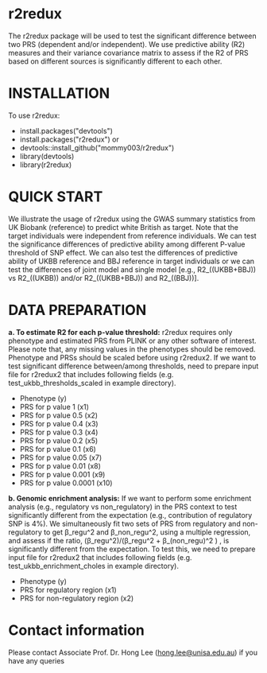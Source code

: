 # r2redux
The r2redux package will be used to test the significant difference between two PRS (dependent and/or independent). We use predictive ability (R2) measures and their variance covariance matrix to assess if the R2 of PRS based on different sources is significantly different to each other. 

# INSTALLATION
To use r2redux:
- install.packages("devtools")
- install.packages("r2redux") or
- devtools::install_github("mommy003/r2redux")
- library(devtools)
- library(r2redux)
 
# QUICK START
We illustrate the usage of r2redux using the GWAS summary statistics from UK Biobank (reference) to predict white British as target. Note that the target individuals were independent from reference individuals. We can test the significance differences of predictive ability among different P-value threshold of SNP effect. We can also test the differences of predictive ability of UKBB reference and BBJ reference in target individuals or we can test the differences of joint model and single model [e.g., R2_((UKBB+BBJ)) vs  R2_((UKBB))  and/or R2_((UKBB+BBJ)) and R2_((BBJ))]. 


# DATA PREPARATION
**a.	To estimate R2 for each p-value threshold:** 
r2redux requires only phenotype and estimated PRS from PLINK or any other software of interest. Please note that, any missing values in the phenotypes should be removed. Phenotype and PRSs should be scaled before using r2redux2. If we want to test significant difference between/among thresholds, need to prepare input file for r2redux2 that includes following fields (e.g. test_ukbb_thresholds_scaled in example directory). 
- Phenotype (y)
- PRS for p value 1 (x1)
- PRS for p value 0.5 (x2)
- PRS for p value 0.4 (x3)
- PRS for p value 0.3 (x4)
- PRS for p value 0.2 (x5)
- PRS for p value 0.1 (x6)
- PRS for p value 0.05 (x7)
- PRS for p value 0.01 (x8)
- PRS for p value 0.001 (x9)
- PRS for p value 0.0001 (x10)
 
**b. Genomic enrichment analysis:**
If we want to perform some enrichment analysis (e.g., regulatory vs non_regulatory) in the PRS context to test significantly different from the expectation (e.g., contribution of regulatory SNP is 4%). We simultaneously fit two sets of PRS from regulatory and non-regulatory to get β_regu^2 and β_non_regu^2, using a multiple regression, and assess if the ratio, (β_regu^2)/(β_regu^2 + β_(non_regu)^2 ) , is significantly different from the expectation. To test this, we need to prepare input file for r2redux2 that includes following fields (e.g. test_ukbb_enrichment_choles in example directory).
- Phenotype (y)
- PRS for regulatory region (x1)
- PRS for non-regulatory region (x2)      

# Contact information
Please contact Associate Prof. Dr. Hong Lee (hong.lee@unisa.edu.au) if you have any queries
